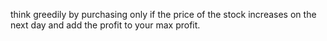 think greedily by purchasing only if the price of the stock increases on the next day and add the profit to your max profit.